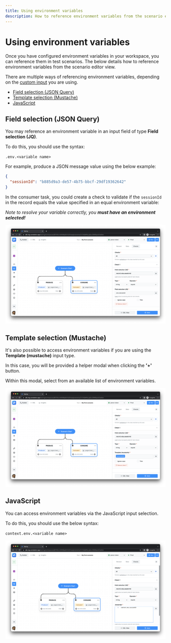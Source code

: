 ```yaml
---
title: Using environment variables
description: How to reference environment variables from the scenario editor view.
---
```


# Using environment variables

Once you have configured environment variables in your workspace, you can reference them in test scenarios. The below details how to reference environment variables from the scenario editor view.

There are multiple ways of referencing environment variables, depending on the [custom input](/platform/testing/features/custom-inputs/) you are using.

- [Field selection (JSON Query)](/platform/testing/features/environments/using-environment-variables/#field-selection-json-query)
- [Template selection (Mustache)](/platform/testing/features/environments/using-environment-variables/#template-selection-mustache)
- [JavaScript](/platform/testing/features/environments/using-environment-variables/#javascript)

## Field selection (JSON Query)

You may reference an environment variable in an input field of type **Field selection (JQ)**.

To do this, you should use the syntax:

`.env.<variable name>`

For example, produce a JSON message value using the below example:

```json
{
  "sessionId": "b885d9a3-de57-4b75-bbcf-29df19362642"
}
```

In the consumer task, you could create a check to validate if the `sessionId` in the record equals the value specified in an equal environment variable:&#x20;

_Note to resolve your variable correctly, you **must have an environment selected!**_

![](<../../assets/image (146).png>)

## Template selection (Mustache)

It's also possible to access environment variables if you are using the **Template (mustache)** input type.&#x20;

In this case, you will be provided a helper modal when clicking the **'+'** button.

Within this modal, select from an available list of environment variables.

![](<../../assets/image (118) (1).png>)

## JavaScript

You can access environment variables via the JavaScript input selection.

To do this, you should use the below syntax:

`context.env.<variable name>`

![](<../../assets/image (105).png>)
